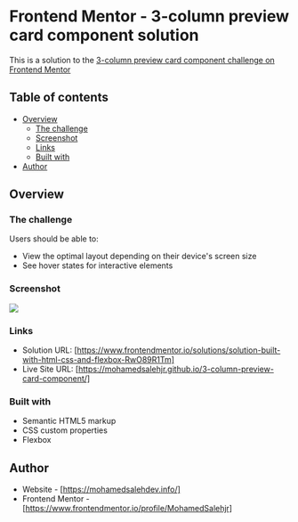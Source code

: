 # Frontend Mentor - 3-column preview card component solution

This is a solution to the [3-column preview card component challenge on Frontend Mentor](https://www.frontendmentor.io/challenges/3column-preview-card-component-pH92eAR2-)

## Table of contents

- [Overview](#overview)
  - [The challenge](#the-challenge)
  - [Screenshot](#screenshot)
  - [Links](#links)
  - [Built with](#built-with)
- [Author](#author)


## Overview

### The challenge

Users should be able to:

- View the optimal layout depending on their device's screen size
- See hover states for interactive elements

### Screenshot

![](./images/solution-screenshot.jpg)


### Links

- Solution URL: [https://www.frontendmentor.io/solutions/solution-built-with-html-css-and-flexbox-RwO89R1Tm]
- Live Site URL: [https://mohamedsalehjr.github.io/3-column-preview-card-component/]


### Built with

- Semantic HTML5 markup
- CSS custom properties
- Flexbox


## Author

- Website - [https://mohamedsalehdev.info/]
- Frontend Mentor - [https://www.frontendmentor.io/profile/MohamedSalehjr]


